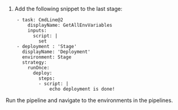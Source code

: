1. Add the following snippet to the last stage:
~~~~
    - task: CmdLine@2
        displayName: GetAllEnvVariables
        inputs:
          script: |
            set
    - deployment : 'Stage'
      displayName: 'Deployment'
      environment: Stage
      strategy:
        runOnce:
          deploy:            
            steps:
            - script: |
                echo deployment is done!
~~~~

Run the pipeline and navigate to the environments in the pipelines.